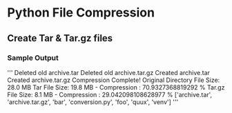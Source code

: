 # Python File Compression
## Create Tar & Tar.gz files

### Sample Output
'''
Deleted old archive.tar
Deleted old archive.tar.gz
Created archive.tar
Created archive.tar.gz
Compression Complete!
Original Directory File Size: 28.0 MB
Tar File Size: 19.8 MB - Compression : 70.9327368819292 % 
Tar.gz File Size: 8.1 MB - Compression : 29.042098108628977 % 
['archive.tar', 'archive.tar.gz', 'bar', 'conversion.py', 'foo', 'quux', 'venv']
'''

